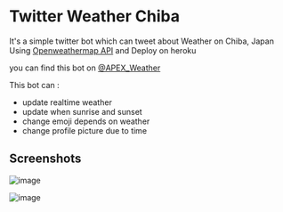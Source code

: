 # Twitter Weather Chiba

It's a simple twitter bot which can tweet about Weather on Chiba, Japan Using [Openweathermap API](https://openweathermap.org/api) and Deploy on heroku

you can find this bot on [@APEX_Weather](https://twitter.com/APEX_Weather)

This bot can :

* update realtime weather
* update when sunrise and sunset
* change emoji depends on weather
* change profile picture due to time

## Screenshots

![image](https://www.img.in.th/images/8a133566b72bf54d57e1762116d892dc.png)

![image](https://www.img.in.th/images/036a77af2dcc03b72c6f0086572dc182.png)
